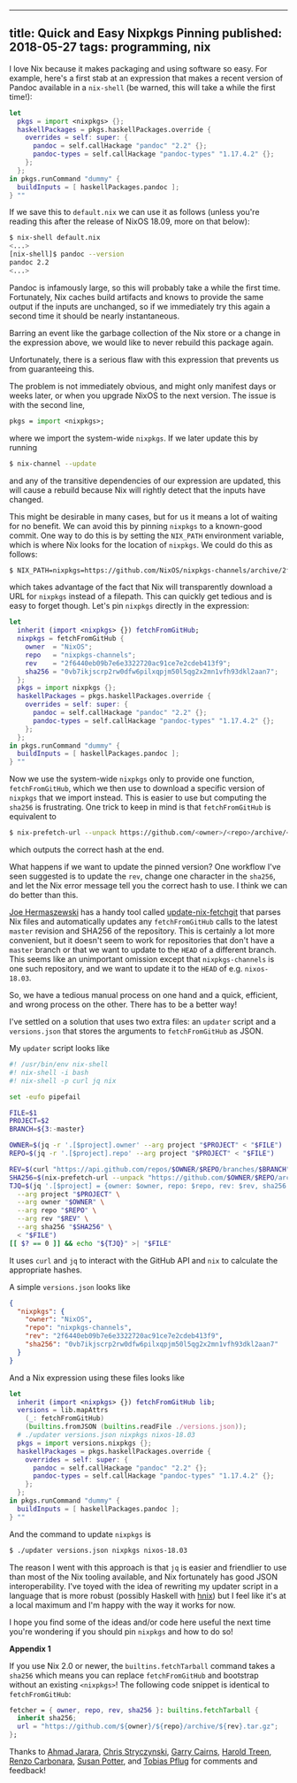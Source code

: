 --------------------------------------------------------------------------------
title: Quick and Easy Nixpkgs Pinning
published: 2018-05-27
tags: programming, nix
--------------------------------------------------------------------------------

I love Nix because it makes packaging and using software so easy. For example,
here's a first stab at an expression that makes a recent version of Pandoc
available in a `nix-shell` (be warned, this will take a while the first time!):

```nix
let
  pkgs = import <nixpkgs> {};
  haskellPackages = pkgs.haskellPackages.override {
    overrides = self: super: {
      pandoc = self.callHackage "pandoc" "2.2" {};
      pandoc-types = self.callHackage "pandoc-types" "1.17.4.2" {};
    };
  };
in pkgs.runCommand "dummy" {
  buildInputs = [ haskellPackages.pandoc ];
} ""
```

If we save this to `default.nix` we can use it as follows (unless you're
reading this after the release of NixOS 18.09, more on that below):

```bash
$ nix-shell default.nix
<...>
[nix-shell]$ pandoc --version
pandoc 2.2
<...>
```

Pandoc is infamously large, so this will probably take a while the first time.
Fortunately, Nix caches build artifacts and knows to provide the same output
if the inputs are unchanged, so if we immediately try this again a second time
it should be nearly instantaneous.

Barring an event like the garbage collection of the Nix store or a change in
the expression above, we would like to never rebuild this package again.

Unfortunately, there is a serious flaw with this expression that prevents us
from guaranteeing this.

The problem is not immediately obvious, and might only manifest days or weeks
later, or when you upgrade NixOS to the next version. The issue is with the
second line,

```nix
pkgs = import <nixpkgs>;
```

where we import the system-wide `nixpkgs`. If we later update this by running

```bash
$ nix-channel --update
```

and any of the transitive dependencies of our expression are updated, this will
cause a rebuild because Nix will rightly detect that the inputs have changed.

This might be desirable in many cases, but for us it means a lot of waiting for
no benefit. We can avoid this by pinning `nixpkgs` to a known-good commit. One
way to do this is by setting the `NIX_PATH` environment variable, which is
where Nix looks for the location of `nixpkgs`. We could do this as follows:

```bash
$ NIX_PATH=nixpkgs=https://github.com/NixOS/nixpkgs-channels/archive/2f6440eb09b7e6e3322720ac91ce7e2cdeb413f9.tar.gz nix-shell default.nix
```

which takes advantage of the fact that Nix will transparently download a URL
for `nixpkgs` instead of a filepath. This can quickly get tedious and is easy
to forget though. Let's pin `nixpkgs` directly in the expression:

```nix
let
  inherit (import <nixpkgs> {}) fetchFromGitHub;
  nixpkgs = fetchFromGitHub {
    owner  = "NixOS";
    repo   = "nixpkgs-channels";
    rev    = "2f6440eb09b7e6e3322720ac91ce7e2cdeb413f9";
    sha256 = "0vb7ikjscrp2rw0dfw6pilxqpjm50l5qg2x2mn1vfh93dkl2aan7";
  };
  pkgs = import nixpkgs {};
  haskellPackages = pkgs.haskellPackages.override {
    overrides = self: super: {
      pandoc = self.callHackage "pandoc" "2.2" {};
      pandoc-types = self.callHackage "pandoc-types" "1.17.4.2" {};
    };
  };
in pkgs.runCommand "dummy" {
  buildInputs = [ haskellPackages.pandoc ];
} ""
```

Now we use the system-wide `nixpkgs` only to provide one function,
`fetchFromGitHub`, which we then use to download a specific version of
`nixpkgs` that we import instead. This is easier to use but computing the
`sha256` is frustrating. One trick to keep in mind is that `fetchFromGitHub` is
equivalent to

```bash
$ nix-prefetch-url --unpack https://github.com/<owner>/<repo>/archive/<rev>.tar.gz
```

which outputs the correct hash at the end.

What happens if we want to update the pinned version? One workflow I've seen
suggested is to update the `rev`, change one character in the `sha256`, and let
the Nix error message tell you the correct hash to use. I think we can do
better than this.

[Joe Hermaszewski](https://github.com/expipiplus1) has a handy tool called
[update-nix-fetchgit](https://github.com/expipiplus1/update-nix-fetchgit) that
parses Nix files and automatically updates any `fetchFromGitHub` calls to the
latest `master` revision and SHA256 of the repository. This is certainly a lot
more convenient, but it doesn't seem to work for repositories that don't have a
`master` branch or that we want to update to the `HEAD` of a different branch.
This seems like an unimportant omission except that `nixpkgs-channels` is one
such repository, and we want to update it to the `HEAD` of e.g. `nixos-18.03`.

So, we have a tedious manual process on one hand and a quick, efficient, and
wrong process on the other. There has to be a better way!

I've settled on a solution that uses two extra files: an `updater` script and
a `versions.json` that stores the arguments to `fetchFromGitHub` as JSON.

My `updater` script looks like

```bash
#! /usr/bin/env nix-shell
#! nix-shell -i bash
#! nix-shell -p curl jq nix

set -eufo pipefail

FILE=$1
PROJECT=$2
BRANCH=${3:-master}

OWNER=$(jq -r '.[$project].owner' --arg project "$PROJECT" < "$FILE")
REPO=$(jq -r '.[$project].repo' --arg project "$PROJECT" < "$FILE")

REV=$(curl "https://api.github.com/repos/$OWNER/$REPO/branches/$BRANCH" | jq -r '.commit.sha')
SHA256=$(nix-prefetch-url --unpack "https://github.com/$OWNER/$REPO/archive/$REV.tar.gz")
TJQ=$(jq '.[$project] = {owner: $owner, repo: $repo, rev: $rev, sha256: $sha256}' \
  --arg project "$PROJECT" \
  --arg owner "$OWNER" \
  --arg repo "$REPO" \
  --arg rev "$REV" \
  --arg sha256 "$SHA256" \
  < "$FILE")
[[ $? == 0 ]] && echo "${TJQ}" >| "$FILE"
```

It uses `curl` and `jq` to interact with the GitHub API and `nix` to calculate
the appropriate hashes.

A simple `versions.json` looks like

```json
{
  "nixpkgs": {
    "owner": "NixOS",
    "repo": "nixpkgs-channels",
    "rev": "2f6440eb09b7e6e3322720ac91ce7e2cdeb413f9",
    "sha256": "0vb7ikjscrp2rw0dfw6pilxqpjm50l5qg2x2mn1vfh93dkl2aan7"
  }
}
```

And a Nix expression using these files looks like

```nix
let
  inherit (import <nixpkgs> {}) fetchFromGitHub lib;
  versions = lib.mapAttrs
    (_: fetchFromGitHub)
    (builtins.fromJSON (builtins.readFile ./versions.json));
  # ./updater versions.json nixpkgs nixos-18.03
  pkgs = import versions.nixpkgs {};
  haskellPackages = pkgs.haskellPackages.override {
    overrides = self: super: {
      pandoc = self.callHackage "pandoc" "2.2" {};
      pandoc-types = self.callHackage "pandoc-types" "1.17.4.2" {};
    };
  };
in pkgs.runCommand "dummy" {
  buildInputs = [ haskellPackages.pandoc ];
} ""
```

And the command to update `nixpkgs` is

```bash
$ ./updater versions.json nixpkgs nixos-18.03
```

The reason I went with this approach is that `jq` is easier and friendlier to
use than most of the Nix tooling available, and Nix fortunately has good JSON
interoperability. I've toyed with the idea of rewriting my updater script in a
language that is more robust (possibly Haskell with
[hnix](https://github.com/haskell-nix/hnix)) but I feel like it's at a local
maximum and I'm happy with the way it works for now.

I hope you find some of the ideas and/or code here useful the next time you're
wondering if you should pin `nixpkgs` and how to do so!

**Appendix 1**

If you use Nix 2.0 or newer, the `builtins.fetchTarball` command takes a
`sha256` which means you can replace `fetchFromGitHub` and bootstrap without an
existing `<nixpkgs>`! The following code snippet is identical to
`fetchFromGitHub`:

```nix
fetcher = { owner, repo, rev, sha256 }: builtins.fetchTarball {
  inherit sha256;
  url = "https://github.com/${owner}/${repo}/archive/${rev}.tar.gz";
};
```

Thanks to [Ahmad Jarara](https://jarmac.org/), [Chris
Stryczynski](https://twitter.com/@chrisczynski), [Garry
Cairns](https://github.com/garry-cairns), [Harold
Treen](https://haroldtreen.com/), [Renzo Carbonara](https://ren.zone/), [Susan
Potter](http://susanpotter.net/), and [Tobias
Pflug](https://twitter.com/tpflug) for comments and feedback!

